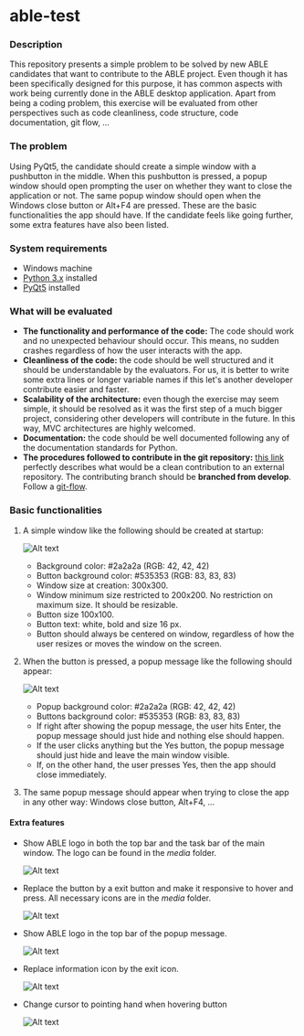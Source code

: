 # able-test
### Description
This repository presents a simple problem to be solved by new ABLE candidates that want to contribute
to the ABLE project. Even though it has been specifically designed for this purpose, it has common
aspects with work being currently done in the ABLE desktop application. Apart from being a coding problem,
this exercise will be evaluated from other perspectives such as code cleanliness, code structure, 
code documentation, git flow, ...
### The problem
Using PyQt5, the candidate should create a simple window with a pushbutton in the middle.
When this pushbutton is pressed, a popup window should open prompting the user on whether they want
to close the application or not. The same popup window should open when the Windows close button or 
Alt+F4 are pressed. These are the basic functionalities the app should have. If the candidate feels
like going further, some extra features have also been listed.
### System requirements
* Windows machine
* [Python 3.x](https://www.python.org/) installed
* [PyQt5](https://pypi.org/project/PyQt5/) installed

### What will be evaluated
* **The functionality and performance of the code:** The code should work and no unexpected behaviour
should occur. This means, no sudden crashes regardless of how the user interacts with the app.
* **Cleanliness of the code:** the code should be well structured and it should be understandable by 
the evaluators. For us, it is better to write some extra lines or longer variable names if this let's 
another developer contribute easier and faster. 
* **Scalability of the architecture:** even though the exercise may seem simple, it should be resolved as it was
the first step of a much bigger project, considering other developers will contribute in the future. 
In this way, MVC architectures are highly welcomed.
* **Documentation:** the code should be well documented following any of the documentation standards
for Python.
* **The procedures followed to contribute in the git repository:** [this link](https://akrabat.com/the-beginners-guide-to-contributing-to-a-github-project/)
perfectly describes what would be a clean contribution to an external repository. The contributing branch
should be **branched from develop**. Follow a [git-flow](https://datasift.github.io/gitflow/IntroducingGitFlow.html).
### Basic functionalities
1. A simple window like the following should be created at startup:

   ![Alt text](/media/basic_layout.PNG "Basic Layout")
   * Background color: #2a2a2a (RGB: 42, 42, 42)
   * Button background color: #535353 (RGB: 83, 83, 83)
   * Window size at creation: 300x300.
   * Window minimum size restricted to 200x200. No restriction on maximum size. It should be resizable.
   * Button size 100x100.
   * Button text: white, bold and size 16 px.
   * Button should always be centered on window, regardless of how the user resizes or moves the window
   on the screen.
2. When the button is pressed, a popup message like the following should appear:

   ![Alt text](/media/popup_basic.PNG "Basic popup")
   * Popup background color: #2a2a2a (RGB: 42, 42, 42)
   * Buttons background color: #535353 (RGB: 83, 83, 83)
   * If right after showing the popup message, the user hits Enter, the popup message should just hide and nothing else should happen.
   * If the user clicks anything but the Yes button, the popup message should just hide and leave the main window visible.
   * If, on the other hand, the user presses Yes, then the app should close immediately.
3. The same popup message should appear when trying to close the app in any other way: Windows close button, Alt+F4, ...
#### Extra features
- Show ABLE logo in both the top bar and the task bar of the main window. The logo can be found in the *media* folder.

   ![Alt text](/media/able_logos_top_task.PNG "ABLE logos")
- Replace the button by a exit button and make it responsive to hover and press. All necessary icons are in the *media* folder.

   ![Alt text](/media/custom_button.gif "Custom button")
- Show ABLE logo in the top bar of the popup message.

   ![Alt text](/media/popup_able_logo.PNG "ABLE logo in popup bar")
- Replace information icon by the exit icon.

   ![Alt text](/media/popup_exit_icon.PNG "Exit icon in popup")
- Change cursor to pointing hand when hovering button

   ![Alt text](/media/custom_button.gif "Custom button")
